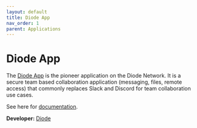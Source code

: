 ```yaml
---
layout: default
title: Diode App
nav_order: 1
parent: Applications
---
```


# Diode App

The [Diode App](https://diode.io/solutions/app) is the pioneer application on the Diode Network.  It is a secure team based collaboration application (messaging, files, remote access) that commonly replaces Slack and Discord for team collaboration use cases.

See here for [documentation](https://app.docs.diode.io/).

**Developer:** [Diode](https://diode.io)
